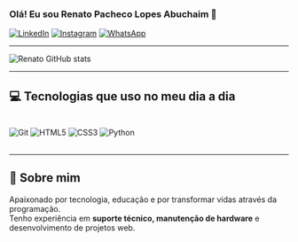 ### Olá! Eu sou Renato Pacheco Lopes Abuchaim 👋

[![LinkedIn](https://img.shields.io/badge/LinkedIn-0077B5?style=for-the-badge&logo=linkedin&logoColor=white)](https://www.linkedin.com/in/renato-abuchaim/)
[![Instagram](https://img.shields.io/badge/Instagram-E4405F?style=for-the-badge&logo=instagram&logoColor=white)](https://www.instagram.com/pachekim/)
[![WhatsApp](https://img.shields.io/badge/WhatsApp-25D366?style=for-the-badge&logo=whatsapp&logoColor=white)](https://wa.me/5511948237246)

---

![Renato GitHub stats](https://github-readme-stats.vercel.app/api?username=renato-abuchaim&show_icons=true&theme=dracula)

---

## 💻 Tecnologias que uso no meu dia a dia

<div style="display: inline_block"><br/>
  <img align="center" alt="Git" src="https://img.shields.io/badge/Git-F05032?style=for-the-badge&logo=git&logoColor=white"/>
  <img align="center" alt="HTML5" src="https://img.shields.io/badge/HTML5-E34F26?style=for-the-badge&logo=html5&logoColor=white"/>
  <img align="center" alt="CSS3" src="https://img.shields.io/badge/CSS3-1572B6?style=for-the-badge&logo=css3&logoColor=white"/>
  <img align="center" alt="Python" src="https://img.shields.io/badge/Python-3776AB?style=for-the-badge&logo=python&logoColor=white"/>
</div><br/>

---

## 🚀 Sobre mim
Apaixonado por tecnologia, educação e por transformar vidas através da programação.  
Tenho experiência em **suporte técnico, manutenção de hardware** e desenvolvimento de projetos web.
